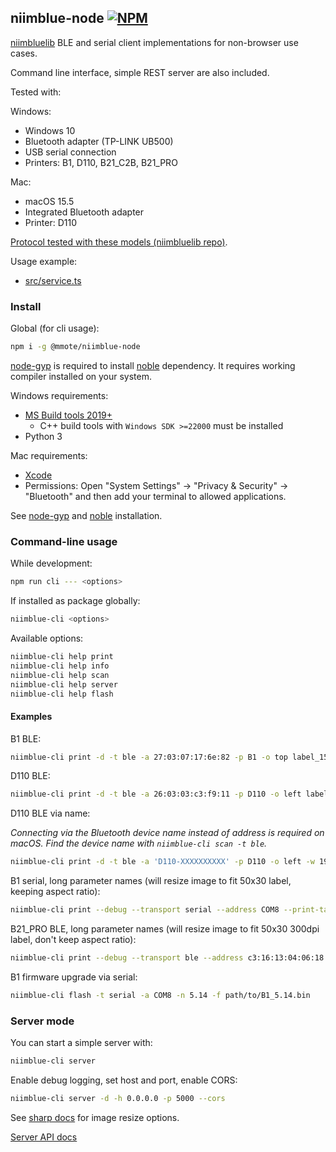 ## niimblue-node [![NPM](https://img.shields.io/npm/v/@mmote/niimblue-node)](https://npmjs.com/package/@mmote/niimblue-node)

[niimbluelib](https://github.com/MultiMote/niimbluelib) BLE and serial client implementations for non-browser use cases.

Command line interface, simple REST server are also included.

Tested with:

Windows:

* Windows 10
* Bluetooth adapter (TP-LINK UB500)
* USB serial connection
* Printers: B1, D110, B21_C2B, B21_PRO

Mac:

* macOS 15.5
* Integrated Bluetooth adapter
* Printer: D110

[Protocol tested with these models (niimbluelib repo)](https://github.com/MultiMote/niimbluelib/issues/1).

Usage example:

* [src/service.ts](src/service.ts)

### Install

Global (for cli usage):

```bash
npm i -g @mmote/niimblue-node
```

[node-gyp](https://www.npmjs.com/package/node-gyp) is required to install [noble](https://www.npmjs.com/package/@abandonware/noble) dependency.
It requires working compiler installed on your system.

Windows requirements:

* [MS Build tools 2019+](https://visualstudio.microsoft.com/downloads/?q=build+tools)
  - C++ build tools with `Windows SDK >=22000` must be installed
* Python 3

Mac requirements:

* [Xcode](https://apps.apple.com/ca/app/xcode/id497799835)
* Permissions: Open "System Settings" → "Privacy & Security" → "Bluetooth" and then add your terminal to allowed applications.

See [node-gyp](https://github.com/nodejs/node-gyp) and [noble](https://github.com/abandonware/noble) installation.

### Command-line usage

While development:

```bash
npm run cli --- <options>
```

If installed as package globally:

```bash
niimblue-cli <options>
```

Available options:

```bash
niimblue-cli help print
niimblue-cli help info
niimblue-cli help scan
niimblue-cli help server
niimblue-cli help flash
```

#### Examples

B1 BLE:

```bash
niimblue-cli print -d -t ble -a 27:03:07:17:6e:82 -p B1 -o top label_15x30.png
```

D110 BLE:

```bash
niimblue-cli print -d -t ble -a 26:03:03:c3:f9:11 -p D110 -o left label_15x30.png
```

D110 BLE via name:

_Connecting via the Bluetooth device name instead of address is required on macOS. Find the device name with `niimblue-cli scan -t ble`._

```bash
niimblue-cli print -d -t ble -a 'D110-XXXXXXXXXX' -p D110 -o left -w 192 -h 96 label_15x30.png
```

B1 serial, long parameter names (will resize image to fit 50x30 label, keeping aspect ratio):

```bash
niimblue-cli print --debug --transport serial --address COM8 --print-task B1 --print-direction top --label-width 384 --label-height 240 label_15x30.png
```

B21_PRO BLE, long parameter names (will resize image to fit 50x30 300dpi label, don't keep aspect ratio):

```bash
niimblue-cli print --debug --transport ble --address c3:16:13:04:06:18 --print-task D110M_V4 --print-direction top --label-width 584 --label-height 354 --image-fit fill label_15x30.png
```

B1 firmware upgrade via serial:

```bash
niimblue-cli flash -t serial -a COM8 -n 5.14 -f path/to/B1_5.14.bin
```

### Server mode

You can start a simple server with:

```bash
niimblue-cli server
```

Enable debug logging, set host and port, enable CORS:

```bash
niimblue-cli server -d -h 0.0.0.0 -p 5000 --cors
```

See [sharp docs](https://sharp.pixelplumbing.com/api-resize/) for image resize options.

[Server API docs](https://niimnode-docs.pages.dev/server/)
